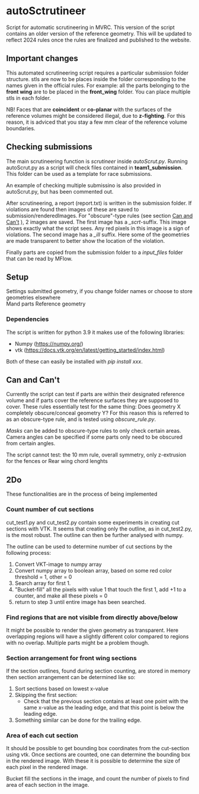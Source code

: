 # autoSctrutineer
Script for automatic scrutineering in MVRC. This version of the script contains an older version of the reference geometry. This will be updated to reflect 2024 rules once the rules are finalized and published to the website. 

## Important changes
This automated scrutineering script requires a particular submission folder structure. stls are now to be places inside the folder corresponding to the names given in the official rules. For example: all the parts belonging to the **front wing** are to be placed in the **front_wing** folder. 
You can place multiple stls in each folder.  

NB! Faces that are **coincident** or **co-planar** with the surfaces of the reference volumes might be considered illegal, due to **z-fighting**. For this reason, it is adviced that you stay a few mm clear of the reference volume boundaries. 

## Checking submissions
The main scrutineering function is *scrutineer* inside *autoScrut.py*. Running autoScrut.py as a script will check files contained in **team1_submission**. This folder can be used as a template for race submissions. 

An example of checking multiple submissino is also provided in autoScrut.py, but has been commented out. 

After scrutineering, a report (report.txt) is written in the submission folder. If violations are found then images of these are saved to submission/renderedImages. For "obscure"-type rules (see section [Can and Can't](#Capabilities) ), 2 images are saved. The first image has a *_scrt*-suffix. This image shows exactly what the script sees. Any red pixels in this image is a sign of violations. The second image has a *_ill* suffix. Here some of the geometries are made transparent to better show the location of the violation. 

Finally parts are copied from the submission folder to a *input_files* folder that can be read by MFlow.

## Setup
Settings 
submitted geometry, if you change folder names or choose to store geometries elsewhere  
Mand parts
Reference geometry 

### Dependencies
The script is written for python 3.9 
it makes use of the following libraries:
* Numpy (https://numpy.org/)
* vtk (https://docs.vtk.org/en/latest/getting_started/index.html)

Both of these can easily be installed with *pip install xxx*. 

## <a name="Capabilities"></a> Can and Can't
Currently the script can test if parts are within their designated reference volume and if parts cover the reference surfaces they are supposed to cover. These rules essentially test for the same thing: Does geometry X completely obscure/conceal geometry Y? For this reason this is referred to as an obscure-type rule, and is tested using *obscure_rule.py*.

*Masks* can be added to obscure-type rules to only check certain areas. Camera angles can be specified if some parts only need to be obscured from certain angles.  

The script cannot test: the 10 mm rule, overall symmetry, only z-extrusion for the fences or Rear wing chord lenghts  

## 2Do
These functionalities are in the process of being implemented

### Count number of cut sections 
cut_test1.py and cut_test2.py contain some experiments in creating cut sections with VTK. It seems that creating only the outline, as in cut_test2.py, is the most robust. The outline can then be further analysed with numpy. 

The outline can be used to determine number of cut sections by the following process:
1. Convert VKT-image to numpy array
2. Convert numpy array to boolean array, based on some red color threshold = 1, other = 0
3. Search array for first 1.
4. "Bucket-fill" all the pixels with value 1 that touch the first 1, add +1 to a counter, and make all these pixels = 0 
5. return to step 3 until entire image has been searched. 

### Find regions that are not visible from directly above/below
It might be possible to render the given geometry as transparent. Here overlapping regions will have a slightly different color compared to regions with no overlap. Multiple parts might be a problem though. 

### Section arrangement for front wing sections 
If the section outlines, found during section counting, are stored in memory then section arrangement can be determined like so:
1. Sort sections based on lowest x-value 
2. Skipping the first section: 
    *  Check that the previous section contains at least one point with the same x-value as the leading edge, and that this point is below the leading edge. 
3. Something similar can be done for the trailing edge. 

### Area of each cut section
It should be possible to get bounding box coordinates from the cut-section using vtk. Once sections are counted, one can determine the bounding box in the rendered image. With these it is possible to determine the size of each pixel in the rendered image. 

Bucket fill the sections in the image, and count the number of pixels to find area of each section in the image. 

